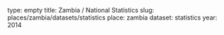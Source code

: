 type: empty
title: Zambia / National Statistics
slug: places/zambia/datasets/statistics
place: zambia
dataset: statistics
year: 2014
